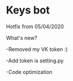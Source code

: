 # Keys bot

Hotfix from 05/04/2020

What's new?

-Removed my VK token :)

-Add token is setting.py

-Code optimization

